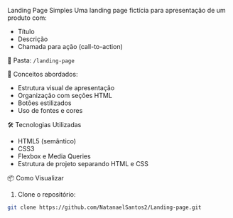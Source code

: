 Landing Page Simples 
Uma landing page fictícia para apresentação de um produto com:
- Título
- Descrição
- Chamada para ação (call-to-action)

📂 Pasta: `/landing-page`

🔗 Conceitos abordados:
- Estrutura visual de apresentação
- Organização com seções HTML
- Botões estilizados
- Uso de fontes e cores

🛠️ Tecnologias Utilizadas

- HTML5 (semântico)
- CSS3
- Flexbox e Media Queries
- Estrutura de projeto separando HTML e CSS

📦 Como Visualizar

1. Clone o repositório:
```bash
git clone https://github.com/NatanaelSantos2/Landing-page.git
